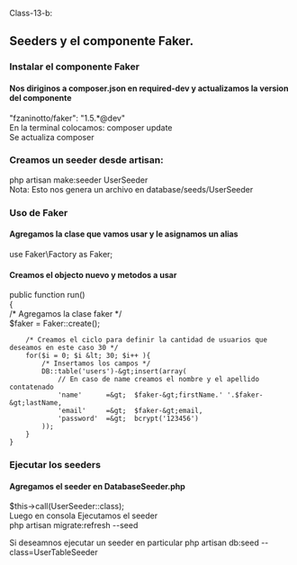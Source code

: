 Class-13-b:

## Seeders y el componente Faker.
### Instalar el componente Faker
#### Nos diriginos a composer.json en required-dev y actualizamos la version del componente
"fzaninotto/faker": "1.5.*@dev"  
En la terminal colocamos: composer update  
Se actualiza composer  

### Creamos un seeder desde artisan:
php artisan make:seeder UserSeeder    
Nota: Esto nos genera un archivo en database/seeds/UserSeeder

### Uso de Faker
#### Agregamos la clase que vamos usar y le asignamos un alias
use Faker\Factory as Faker;  
#### Creamos el objecto nuevo y metodos a usar
public function run()  
    {  
        /* Agregamos la clase faker */  
        $faker = Faker::create();  

        /* Creamos el ciclo para definir la cantidad de usuarios que deseamos en este caso 30 */  
        for($i = 0; $i &lt; 30; $i++ ){  
            /* Insertamos los campos */  
            DB::table('users')-&gt;insert(array(  
                // En caso de name creamos el nombre y el apellido contatenado  
                'name'      =&gt;  $faker-&gt;firstName.' '.$faker-&gt;lastName,  
                'email'     =&gt;  $faker-&gt;email,  
                'password'  =&gt;  bcrypt('123456')  
            ));  
        }  
    }  

### Ejecutar los seeders
#### Agregamos el seeder en DatabaseSeeder.php
$this->call(UserSeeder::class);  
Luego en consola Ejecutamos el seeder  
php artisan migrate:refresh --seed  

Si deseamnos ejecutar un seeder en particular 
php artisan db:seed --class=UserTableSeeder